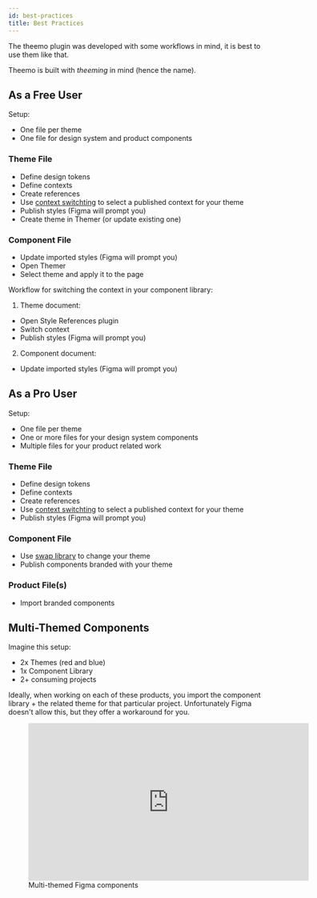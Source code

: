 ```yaml
---
id: best-practices
title: Best Practices
---
```


The theemo plugin was developed with some workflows in mind, it is best to use
them like that.

Theemo is built with _theeming_ in mind (hence the name).

## As a Free User

Setup:

- One file per theme
- One file for design system and product components

### Theme File

- Define design tokens
- Define contexts
- Create references
- Use [context switchting](./contexts#switching-contexts) to select a published
  context for your theme
- Publish styles (Figma will prompt you)
- Create theme in Themer (or update existing one)

### Component File

- Update imported styles (Figma will prompt you)
- Open Themer
- Select theme and apply it to the page

Workflow for switching the context in your component library:

1. Theme document:

- Open Style References plugin
- Switch context
- Publish styles (Figma will prompt you)

2. Component document:

- Update imported styles (Figma will prompt you)

## As a Pro User

Setup:

- One file per theme
- One or more files for your design system components
- Multiple files for your product related work

### Theme File

- Define design tokens
- Define contexts
- Create references
- Use [context switchting](./contexts#switching-contexts) to select a published
  context for your theme
- Publish styles (Figma will prompt you)

### Component File

- Use [swap
  library](https://help.figma.com/hc/en-us/articles/4404856784663-Swap-style-and-component-libraries)
  to change your theme
- Publish components branded with your theme

### Product File(s)

- Import branded components

## Multi-Themed Components

Imagine this setup:

- 2x Themes (red and blue)
- 1x Component Library
- 2+ consuming projects

Ideally, when working on each of these products, you import the component
library + the related theme for that particular project. Unfortunately Figma
doesn't allow this, but they offer a workaround for you.

<figure>
  <iframe width="560" height="315" src="https://www.youtube.com/embed/9Kq33r_gq0E" title="YouTube video player" frameborder="0" allow="accelerometer; autoplay; clipboard-write; encrypted-media; gyroscope; picture-in-picture" allowfullscreen></iframe>
  <figcaption>Multi-themed Figma components</figcaption>
</figure>
